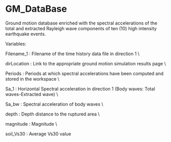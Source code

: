 # GM_DataBase
Ground motion database enriched with the spectral accelerations of the total and extracted Rayleigh wave components of ten (10) high intensity earthquake events.  

Variables: 
 
Filename_1        : Filename of the time history data file in direction 1 \


dirLocation       : Link to the appropriate ground motion simulation results page \


Periods           : Periods at which spectral accelerations have been computed and stored in the workspace \


Sa_1              : Horizontal Spectral acceleration in direction 1 (Body waves: Total waves-Extracted wave) \


Sa_bw              : Spectral acceleration of body waves \


depth             : Depth distance to the ruptured area \


magnitude         : Magnitude \


soil_Vs30         : Average Vs30 value 
 
 
